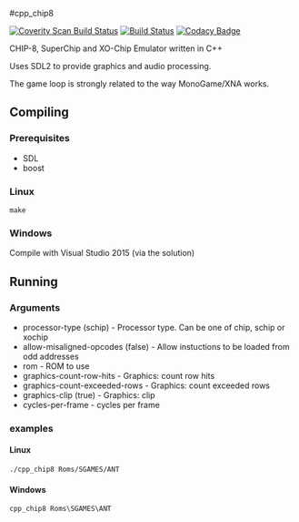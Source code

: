 #cpp_chip8

[![Coverity Scan Build Status](https://scan.coverity.com/projects/11833/badge.svg)](https://scan.coverity.com/projects/moleskicoder-cpp_chip8)
[![Build Status](https://travis-ci.org/MoleskiCoder/cpp_chip8.svg?branch=master)](https://travis-ci.org/MoleskiCoder/cpp_chip8)
[![Codacy Badge](https://api.codacy.com/project/badge/Grade/be66def8640745b99c430f7c5cc568fa)](https://www.codacy.com/app/MoleskiCoder/cpp_chip8?utm_source=github.com&amp;utm_medium=referral&amp;utm_content=MoleskiCoder/cpp_chip8&amp;utm_campaign=Badge_Grade)

CHIP-8, SuperChip and XO-Chip Emulator written in C++

Uses SDL2 to provide graphics and audio processing.

The game loop is strongly related to the way MonoGame/XNA works.

## Compiling

### Prerequisites

* SDL
* boost

### Linux

`make`

### Windows

Compile with Visual Studio 2015 (via the solution)

## Running

### Arguments

* processor-type (schip) - Processor type.  Can be one of chip, schip or xochip
* allow-misaligned-opcodes (false) - Allow instuctions to be loaded from odd addresses
* rom - ROM to use
* graphics-count-row-hits - Graphics: count row hits
* graphics-count-exceeded-rows - Graphics: count exceeded rows
* graphics-clip (true) - Graphics: clip
* cycles-per-frame - cycles per frame

### examples

#### Linux

`./cpp_chip8 Roms/SGAMES/ANT`

#### Windows

`cpp_chip8 Roms\SGAMES\ANT`
